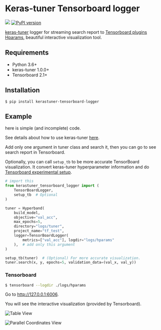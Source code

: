 # Keras-tuner Tensorboard logger

![](https://github.com/tokusumi/kerastuner-tensorboard-logger/workflows/Tests/badge.svg)
[![PyPI version](https://badge.fury.io/py/kerastuner-tensorboard-logger.svg)](https://badge.fury.io/py/kerastuner-tensorboard-logger)

[keras-tuner](https://www.tensorflow.org/tutorials/keras/keras_tuner) logger for streaming search report to [Tensorboard plugins Hparams](https://www.tensorflow.org/tensorboard/hyperparameter_tuning_with_hparams), beautiful interactive visualization tool.

## Requirements

* Python 3.6+
* keras-tuner 1.0.0+
* Tensorboard 2.1+

## Installation

```
$ pip install kerastuner-tensorboard-logger
```

## Example

here is simple (and incomplete) code.

See details about how to use keras-tuner [here](https://github.com/keras-team/keras-tuner).

Add only one argument in tuner class and search it, then you can go to see search report in Tensorboard.

Optionally, you can call `setup_tb` to be more accurate TensorBoard visualization. It convert keras-tuner hyperparameter information and do [Tensorboard experimental setup](https://www.tensorflow.org/tensorboard/hyperparameter_tuning_with_hparams#1_experiment_setup_and_the_hparams_experiment_summary).

```python
# import this
from kerastuner_tensorboard_logger import (
    TensorBoardLogger,
    setup_tb  # Optional
)

tuner = Hyperband(
    build_model,
    objective="val_acc",
    max_epochs=5,
    directory="logs/tuner",
    project_name="tf_test",
    logger=TensorBoardLogger(
        metrics=["val_acc"], logdir="logs/hparams"
    ),  # add only this argument
)

setup_tb(tuner)  # (Optional) For more accurate visualization.
tuner.search(x, y, epochs=5, validation_data=(val_x, val_y))
```

### Tensorboard

```bash
$ tensorboard --logdir ./logs/hparams
```

Go to http://127.0.0.1:6006.

You will see the interactive visualization (provided by Tensorboard).

![Table View](https://raw.githubusercontent.com/tokusumi/kerastuner-tensorboard-logger/main/docs/src/table_view.jpg)

![Parallel Coordinates View](https://raw.githubusercontent.com/tokusumi/kerastuner-tensorboard-logger/main/docs/src/parallel_coordinates_view.jpg)
